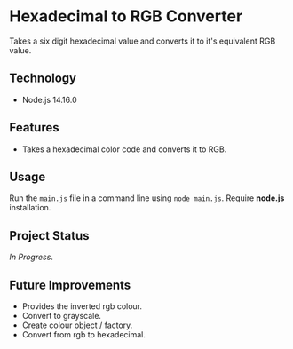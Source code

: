 # Hexadecimal to RGB Converter
Takes a six digit hexadecimal value and converts it to it's equivalent RGB value.

## Technology
+ Node.js 14.16.0

## Features
+ Takes a hexadecimal color code and converts it to RGB.

## Usage
Run the `main.js` file in a command line using `node main.js`. Require **node.js** installation.

## Project Status
*In Progress*.

## Future Improvements
+ Provides the inverted rgb colour.
+ Convert to grayscale.
+ Create colour object / factory.
+ Convert from rgb to hexadecimal.